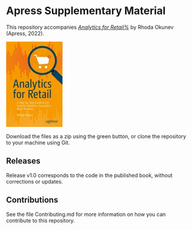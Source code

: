 # Apress Supplementary Material

This repository accompanies [*Analytics for Retail%*](https://link.springer.com/book/10.1007/978-1-4842-7830-7) by Rhoda Okunev (Apress, 2022).

[comment]: #cover
![Cover image](978-1-4842-7830-7.jpg)

Download the files as a zip using the green button, or clone the repository to your machine using Git.

## Releases

Release v1.0 corresponds to the code in the published book, without corrections or updates.

## Contributions

See the file Contributing.md for more information on how you can contribute to this repository.
